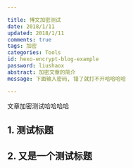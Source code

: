 ```yaml
---

title: 博文加密测试
date: 2018/1/11
updated: 2018/1/11 
comments: true 
tags: 加密
categories: Tools
id: hexo-encrypt-blog-example
password: liushaox
abstract: 加密文章的简介
message: 下面输入密码, 错了就打不开哈哈哈哈

---
```


文章加密测试哈哈哈哈

<!---more--->
## 1. 测试标题
## 2. 又是一个测试标题
